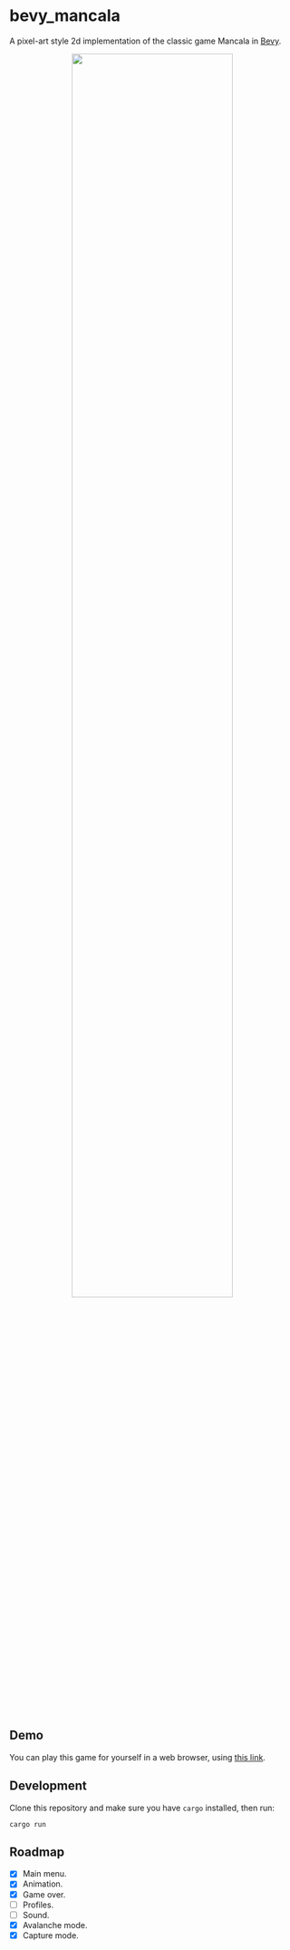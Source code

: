 # bevy_mancala

A pixel-art style 2d implementation of the classic game Mancala in [Bevy](https://bevyengine.org/).

<p align="center">
  <img src="https://github.com/chompaa/bevy_mancala/assets/26204416/6c96e348-ecfa-41d2-8cfd-9da08e62d6ff" width="75%"></img>
</p>

## Demo

You can play this game for yourself in a web browser, using [this link](https://chompaa.github.io/bevy_mancala/).

## Development

Clone this repository and make sure you have `cargo` installed, then run:

```shell
cargo run
```

## Roadmap

- [x] Main menu.
- [x] Animation.
- [x] Game over.
- [ ] Profiles.
- [ ] Sound.
- [x] Avalanche mode.
- [x] Capture mode.
